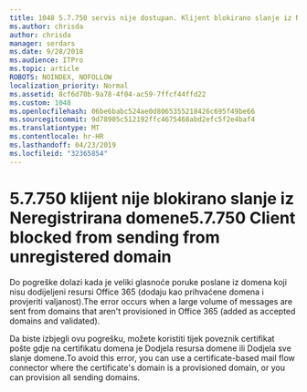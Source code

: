 ```yaml
---
title: 1048 5.7.750 servis nije dostupan. Klijent blokirano slanje iz Neregistrirana domena
ms.author: chrisda
author: chrisda
manager: serdars
ms.date: 9/28/2018
ms.audience: ITPro
ms.topic: article
ROBOTS: NOINDEX, NOFOLLOW
localization_priority: Normal
ms.assetid: 8cf6d70b-9a78-4f04-ac59-7ffcf44ffd22
ms.custom: 1048
ms.openlocfilehash: 06be6babc524ae0d8065355218426c695f49be66
ms.sourcegitcommit: 9d78905c512192ffc4675468abd2efc5f2e4baf4
ms.translationtype: MT
ms.contentlocale: hr-HR
ms.lasthandoff: 04/23/2019
ms.locfileid: "32365854"
---
```

# <a name="57750-client-blocked-from-sending-from-unregistered-domain"></a><span data-ttu-id="ff29b-103">5.7.750 klijent nije blokirano slanje iz Neregistrirana domene</span><span class="sxs-lookup"><span data-stu-id="ff29b-103">5.7.750 Client blocked from sending from unregistered domain</span></span>

<span data-ttu-id="ff29b-104">Do pogreške dolazi kada je veliki glasnoće poruke poslane iz domena koji nisu dodijeljeni resursi Office 365 (dodaju kao prihvaćene domena i provjeriti valjanost).</span><span class="sxs-lookup"><span data-stu-id="ff29b-104">The error occurs when a large volume of messages are sent from domains that aren't provisioned in Office 365 (added as accepted domains and validated).</span></span>

<span data-ttu-id="ff29b-105">Da biste izbjegli ovu pogrešku, možete koristiti tijek poveznik certifikat pošte gdje na certifikatu domena je Dodjela resursa domene ili Dodjela sve slanje domene.</span><span class="sxs-lookup"><span data-stu-id="ff29b-105">To avoid this error, you can use a certificate-based mail flow connector where the certificate's domain is a provisioned domain, or you can provision all sending domains.</span></span>
